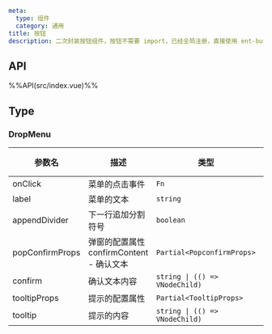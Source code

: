 ```yaml
meta:
  type: 组件
  category: 通用
title: 按钮
description: 二次封装按钮组件，按钮不需要 import，已经全局注册，直接使用 ent-button 标签即可
```


## API

%%API(src/index.vue)%%

## Type


### DropMenu

|参数名|描述|类型|默认值|模块|
|---|---|---|:---:|---|
|onClick|菜单的点击事件|`Fn`|`-`|`-`|
|label|菜单的文本|`string`|`-`|`-`|
|appendDivider|下一行追加分割符号|`boolean`|`false`|`-`|
|popConfirmProps|弹窗的配置属性<br>confirmContent - 确认文本|`Partial<PopconfirmProps>`|`-`|`-`|
|confirm|确认文本内容|`string \| (() => VNodeChild)`|`-`|`-`|
|tooltipProps|提示的配置属性|`Partial<TooltipProps>`|`-`|`-`|
|tooltip|提示的内容|`string \| (() => VNodeChild)`|`-`|`-`|


